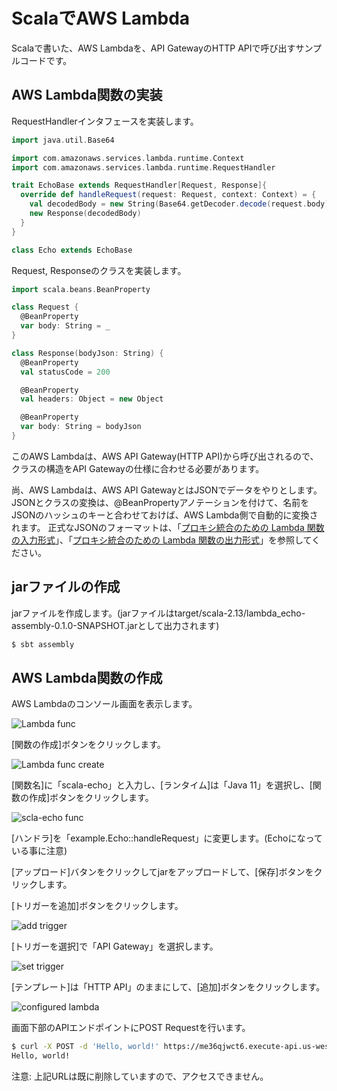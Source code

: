 # ScalaでAWS Lambda

Scalaで書いた、AWS Lambdaを、API GatewayのHTTP APIで呼び出すサンプルコードです。

## AWS Lambda関数の実装

RequestHandlerインタフェースを実装します。

```scala
import java.util.Base64

import com.amazonaws.services.lambda.runtime.Context
import com.amazonaws.services.lambda.runtime.RequestHandler

trait EchoBase extends RequestHandler[Request, Response]{
  override def handleRequest(request: Request, context: Context) = {
    val decodedBody = new String(Base64.getDecoder.decode(request.body))
    new Response(decodedBody)
  }
}

class Echo extends EchoBase
```

Request, Responseのクラスを実装します。

```scala
import scala.beans.BeanProperty

class Request {
  @BeanProperty
  var body: String = _
}

class Response(bodyJson: String) {
  @BeanProperty
  val statusCode = 200

  @BeanProperty
  val headers: Object = new Object

  @BeanProperty
  var body: String = bodyJson
}
```

このAWS Lambdaは、AWS API Gateway(HTTP API)から呼び出されるので、クラスの構造をAPI Gatewayの仕様に合わせる必要があります。

尚、AWS Lambdaは、AWS API GatewayとはJSONでデータをやりとします。JSONとクラスの変換は、@BeanPropertyアノテーションを付けて、名前をJSONのハッシュのキーと合わせておけば、AWS Lambda側で自動的に変換されます。
正式なJSONのフォーマットは、「[プロキシ統合のための Lambda 関数の入力形式](https://docs.aws.amazon.com/ja_jp/apigateway/latest/developerguide/set-up-lambda-proxy-integrations.html#api-gateway-simple-proxy-for-lambda-input-format)」、「[プロキシ統合のための Lambda 関数の出力形式](https://docs.aws.amazon.com/ja_jp/apigateway/latest/developerguide/set-up-lambda-proxy-integrations.html#api-gateway-simple-proxy-for-lambda-output-format)」を参照してください。

## jarファイルの作成

jarファイルを作成します。(jarファイルはtarget/scala-2.13/lambda_echo-assembly-0.1.0-SNAPSHOT.jarとして出力されます)

```bash
$ sbt assembly
```

## AWS Lambda関数の作成

AWS Lambdaのコンソール画面を表示します。

![Lambda func](images/aws_lambda_func.png)

[関数の作成]ボタンをクリックします。

![Lambda func create](images/lambda_func_create.png)

[関数名]に「scala-echo」と入力し、[ランタイム]は「Java 11」を選択し、[関数の作成]ボタンをクリックします。

![scla-echo func](images/scala-echo-func.png)

[ハンドラ]を「example.Echo::handleRequest」に変更します。(Echoになっている事に注意)

[アップロード]バタンをクリックしてjarをアップロードして、[保存]ボタンをクリックします。

[トリガーを追加]ボタンをクリックします。

![add trigger](images/add_trigger.png)

[トリガーを選択]で「API Gateway」を選択します。

![set trigger](images/set_trigger.png)

[テンプレート]は「HTTP API」のままにして、[追加]ボタンをクリックします。

![configured lambda](images/configured_lambda.png)

画面下部のAPIエンドポイントにPOST Requestを行います。

```bash
$ curl -X POST -d 'Hello, world!' https://me36qjwct6.execute-api.us-west-2.amazonaws.com/default/scala-echo
Hello, world!
```

注意: 上記URLは既に削除していますので、アクセスできません。
